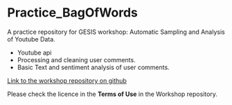# Practice_BagOfWords

A practice repository for GESIS workshop: Automatic Sampling and Analysis of Youtube Data.

+ Youtube api
+ Processing and cleaning user comments.
+ Basic Text and sentiment analysis of user comments.

[Link to the workshop repository on github](https://github.com/jobreu/youtube-workshop-gesis-2022)

Please check the licence in the **Terms of Use** in the Workshop repository.
